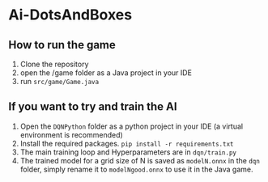 # Ai-DotsAndBoxes


## How to run the game
1. Clone the repository
2. open the /game folder as a Java project in your IDE
3. run `src/game/Game.java`


## If you want to try and train the AI
1. Open the `DQNPython` folder as a python project in your IDE (a virtual environment is recommended)
2. Install the required packages. `pip install -r requirements.txt`
3. The main training loop and Hyperparameters are in `dqn/train.py`
4. The trained model for a grid size of N is saved as `modelN.onnx` in the `dqn` folder, simply rename it to `modelNgood.onnx` to use it in the Java game.